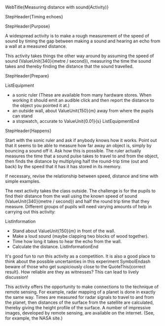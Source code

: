 WebTitle{Measuring distance with sound(Activity)}

StepHeader{Timing echoes}

StepHeader{Purpose}

A widespread activity is to make a rough measurement of the speed of sound by timing the gap between making a sound and hearing an echo from a wall at a measured distance.

This activity takes things the other way around by assuming the speed of sound (ValueUnit{340}{metre / second}), measuring the time the sound takes and thereby finding the distance that the sound travelled.

StepHeader{Prepare}

ListEquipment
- a sonic ruler (These are available from many hardware stores. When working it should emit an audible click and then report the distance to the object you pointed it at.)
- an outside wall, about ValueUnit{150}{m} away from where the pupils can stand
- a stopwatch, accurate to ValueUnit{0.01}{s}
ListEquipmentEnd

StepHeader{Happens}

Start with the sonic ruler and ask if anybody knows how it works. Point out that it seems to be able to measure how far away an object is, simply by bouncing a sound off it. Ask how this is possible. The ruler actually measures the time that a sound pulse takes to travel to and from the object, then finds the distance by multiplying half the round-trip time (out and back) by the speed that it has it has stored in its memory.

If necessary, revise the relationship between speed, distance and time with simple examples.

The next activity takes the class outside. The challenge is for the pupils to find their distance from the wall using the known speed of sound (ValueUnit{340}{metre / second}) and half the round trip time that they measure. Different groups of pupils will need varying amounts of help in carrying out this activity:

ListInformation
- Stand about ValueUnit{150}{m} in front of the wall.
- Make a loud sound (maybe clapping two blocks of wood together).
- Time how long it takes to hear the echo from the wall.
- Calculate the distance.
ListInformationEnd

It's good fun to run this activity as a competition. It is also a good place to think about the possible uncertainties in this experiment SymbolEndash beware of those who get suspiciously close to the QuoteThis{correct result}. How reliable are they as witnesses? This can lead to lively discussion!

This activity offers the opportunity to make connections to the technique of remote sensing. For example, radar mapping of a planet is done in exactly the same way. Times are measured for radar signals to travel to and from the planet, then distances of the surface from the satellite are calculated, thereby giving the height profile of the surface. A number of impressive images, developed by remote sensing, are available on the internet. (See, for example, the NASA site.)

